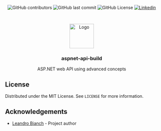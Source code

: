 


<p align="center">
    <img alt="GitHub contributors" src="https://img.shields.io/github/contributors/nvmelo/aspnet-api-build">
    <img alt="GitHub last commit" src="https://img.shields.io/github/last-commit/nvmelo/aspnet-api-build?label=updated">
    <img alt="GitHub License" src="https://img.shields.io/github/license/nvmelo/aspnet-api-build">
    <a href="https://www.linkedin.com/in/nvmelo/">
        <img alt="Linkedin" src="https://img.shields.io/badge/LinkedIn-555.svg?logo=linkedin&style=flat"/>
    </a>
</p>




<br />

<p align="center">
  <a href="https://github.com/nvmelo/aspnet-api-build">
    <img src="https://www.flaticon.com/svg/static/icons/svg/603/603197.svg" alt="Logo" width="80" height="80">
  </a>

  <h3 align="center">aspnet-api-build</h3>

  <p align="center">
    ASP.NET web API using advanced concepts
  </p>
</p>


<!-- LICENSE -->
## License

Distributed under the MIT License. See `LICENSE` for more information.



<!-- ACKNOWLEDGEMENTS -->
## Acknowledgements
* [Leandro Bianch](https://www.linkedin.com/in/leandrobianch/) - Project author